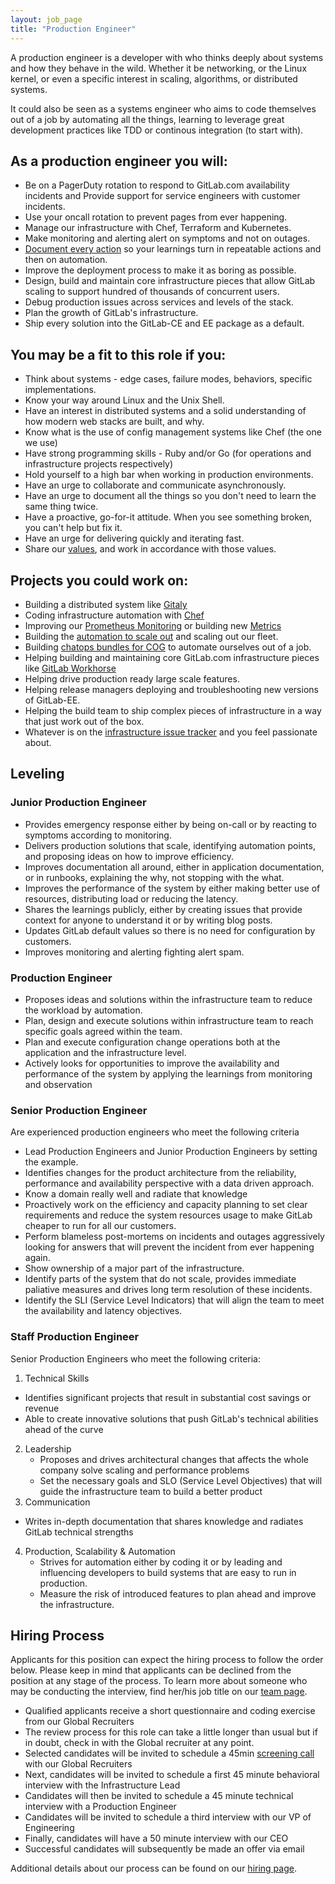 ```yaml
---
layout: job_page
title: "Production Engineer"
---
```


A production engineer is a developer with who thinks deeply about systems and
how they behave in the wild. Whether it be networking, or the Linux kernel,
or even a specific interest in scaling, algorithms, or distributed systems.

It could also be seen as a systems engineer who aims to code themselves out of
a job by automating all the things, learning to leverage great development
practices like TDD or continous integration (to start with).

## As a production engineer you will:

* Be on a PagerDuty rotation to respond to GitLab.com availability incidents and
  Provide support for service engineers with customer incidents.
* Use your oncall rotation to prevent pages from ever happening.
* Manage our infrastructure with Chef, Terraform and Kubernetes.
* Make monitoring and alerting alert on symptoms and not on outages.
* [Document every action](https://gitlab.com/gitlab-com/runbooks) so your learnings turn in repeatable actions and then on automation.
* Improve the deployment process to make it as boring as possible.
* Design, build and maintain core infrastructure pieces that allow GitLab scaling to support hundred of thousands of concurrent users.
* Debug production issues across services and levels of the stack.
* Plan the growth of GitLab's infrastructure.
* Ship every solution into the GitLab-CE and EE package as a default.

## You may be a fit to this role if you:

* Think about systems - edge cases, failure modes, behaviors, specific implementations.
* Know your way around Linux and the Unix Shell.
* Have an interest in distributed systems and a solid understanding of how modern web stacks are built, and why.
* Know what is the use of config management systems like Chef (the one we use)
* Have strong programming skills - Ruby and/or Go (for operations and infrastructure projects respectively)
* Hold yourself to a high bar when working in production environments.
* Have an urge to collaborate and communicate asynchronously.
* Have an urge to document all the things so you don't need to learn the same thing twice.
* Have a proactive, go-for-it attitude. When you see something broken, you can't help
  but fix it.
* Have an urge for delivering quickly and iterating fast.
* Share our [values](/handbook/values), and work in accordance with those
  values.

## Projects you could work on:

* Building a distributed system like [Gitaly](https://gitlab.com/gitlab-org/gitaly)
* Coding infrastructure automation with [Chef](https://gitlab.com/gitlab-cookbooks/)
* Improving our [Prometheus Monitoring](https://gitlab.com/gitlab-cookbooks/gitlab-prometheus) or building new [Metrics](https://gitlab.com/gitlab-org/gitlab-monitor)
* Building the [automation to scale out](https://gitlab.com/gitlab-com/infrastructure/issues/892) and scaling out our fleet.
* Building [chatops bundles for COG](https://gitlab.com/gitlab-cog/) to automate ourselves out of a job.
* Helping building and maintaining core GitLab.com infrastructure pieces like [GitLab Workhorse](https://gitlab.com/gitlab-org/gitlab-workhorse/)
* Helping drive production ready large scale features.
* Helping release managers deploying and troubleshooting new versions of GitLab-EE.
* Helping the build team to ship complex pieces of infrastructure in a way that just work out of the box.
* Whatever is on the [infrastructure issue tracker](https://gitlab.com/gitlab-com/infrastructure/issues) and you feel passionate about.

## Leveling

### Junior Production Engineer

* Provides emergency response either by being on-call or by reacting to symptoms according to monitoring.
* Delivers production solutions that scale, identifying automation points, and proposing ideas on how to improve efficiency.
* Improves documentation all around, either in application documentation, or in runbooks, explaining the why, not stopping with the what.
* Improves the performance of the system by either making better use of resources, distributing load or reducing the latency.
* Shares the learnings publicly, either by creating issues that provide context for anyone to understand it or by writing blog posts.
* Updates GitLab default values so there is no need for configuration by customers.
* Improves monitoring and alerting fighting alert spam.

### Production Engineer

* Proposes ideas and solutions within the infrastructure team to reduce the workload by automation.
* Plan, design and execute solutions within infrastructure team to reach specific goals agreed within the team.
* Plan and execute configuration change operations both at the application and the infrastructure level.
* Actively looks for opportunities to improve the availability and performance of the system by applying the learnings from monitoring and observation

### Senior Production Engineer

Are experienced production engineers who meet the following criteria

* Lead Production Engineers and Junior Production Engineers by setting the example.
* Identifies changes for the product architecture from the reliability, performance and availability perspective with a data driven approach.
* Know a domain really well and radiate that knowledge
* Proactively work on the efficiency and capacity planning to set clear requirements and reduce the system resources usage to make GitLab cheaper to run for all our customers.
* Perform blameless post-mortems on incidents and outages aggressively looking for answers that will prevent the incident from ever happening again.
* Show ownership of a major part of the infrastructure.
* Identify parts of the system that do not scale, provides immediate paliative measures and drives long term resolution of these incidents.
* Identify the SLI (Service Level Indicators) that will align the team to meet the availability and latency objectives.

### Staff Production Engineer

Senior Production Engineers who meet the following criteria:

1. Technical Skills
  * Identifies significant projects that result in substantial cost savings or revenue
  * Able to create innovative solutions that push GitLab's technical abilities ahead of the curve
2. Leadership
	* Proposes and drives architectural changes that affects the whole company solve scaling and performance problems
	* Set the necessary goals and SLO (Service Level Objectives) that will guide the infrastructure team to build a better product
3. Communication
  * Writes in-depth documentation that shares knowledge and radiates GitLab technical strengths
4. Production, Scalability & Automation
	* Strives for automation either by coding it or by leading and influencing developers to build systems that are easy to run in production.
	* Measure the risk of introduced features to plan ahead and improve the infrastructure.


## Hiring Process

Applicants for this position can expect the hiring process to follow the order below. Please keep in mind that applicants can be declined from the position at any stage of the process. To learn more about someone who may be conducting the interview, find her/his job title on our [team page](/team).

* Qualified applicants receive a short questionnaire and coding exercise from our Global Recruiters
* The review process for this role can take a little longer than usual but if in doubt, check in with the Global recruiter at any point.
* Selected candidates will be invited to schedule a 45min [screening call](/handbook/hiring/#screening-call) with our Global Recruiters
* Next, candidates will be invited to schedule a first 45 minute behavioral interview with the Infrastructure Lead
* Candidates will then be invited to schedule a 45 minute technical interview with a Production Engineer
* Candidates will be invited to schedule a third interview with our VP of Engineering
* Finally, candidates will have a 50 minute interview with our CEO
* Successful candidates will subsequently be made an offer via email


Additional details about our process can be found on our [hiring page](/handbook/hiring).
